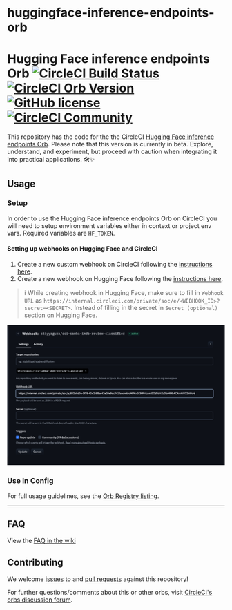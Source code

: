 # huggingface-inference-endpoints-orb

# Hugging Face inference endpoints Orb [![CircleCI Build Status](https://circleci.com/gh/CircleCI-Public/huggingface-inference-endpoints-orb.svg?style=shield "CircleCI Build Status")](https://circleci.com/gh/CircleCI-Public/huggingface-inference-endpoints-orb) [![CircleCI Orb Version](https://badges.circleci.com/orbs/circleci/huggingface-inference-endpoints.svg)](https://circleci.com/orbs/registry/orb/circleci/huggingface-inference-endpoints) [![GitHub license](https://img.shields.io/badge/license-MIT-blue.svg)](https://raw.githubusercontent.com/circleci-public/huggingface-inference-endpoints-orb/main/LICENSE) [![CircleCI Community](https://img.shields.io/badge/community-CircleCI%20Discuss-343434.svg)](https://discuss.circleci.com/c/ecosystem/orbs)

This repository has the code for the the CircleCI [Hugging Face inference endpoints Orb](https://github.com/CircleCI-Public/huggingface-inference-endpoints-orb). Please note that this version is currently in beta. Explore, understand, and experiment, but proceed with caution when integrating it into practical applications. 🛠✨

## Usage

### Setup

In order to use the Hugging Face inference endpoints Orb on CircleCI you will need to setup environment variables either in context or project env vars. Required variables are `HF_TOKEN`.

#### Setting up webhooks on Hugging Face and CircleCI

1. Create a new custom webhook on CircleCI following the [instructions here](https://circleci.com/docs/2.0/webhooks/#creating-a-webhook).
2. Create a new webhook on Hugging Face following the [instructions here](https://huggingface.co/docs/hub/en/webhooks#create-your-webhook).

> ℹ️ While creating webhook in Hugging Face, make sure to fill in `Webhook URL` as `https://internal.circleci.com/private/soc/e/<WEBHOOK_ID>?secret=<SECRET>`. Instead of filling in the secret in `Secret (optional)` section on Hugging Face.

![alt text](./images/hf-webhook.png)

### Use In Config

For full usage guidelines, see the [Orb Registry listing](http://circleci.com/orbs/registry/orb/circleci/huggingface-inference-endpoints).

---

## FAQ

View the [FAQ in the wiki](https://github.com/CircleCI-Public/huggingface-inference-endpoints-orb/wiki/FAQ)

## Contributing

We welcome [issues](https://github.com/CircleCI-Public/huggingface-inference-endpoints-orb/issues) to and [pull requests](https://github.com/CircleCI-Public/huggingface-inference-endpoints-orb/pulls) against this repository!

For further questions/comments about this or other orbs, visit [CircleCI's orbs discussion forum](https://discuss.circleci.com/c/orbs).
